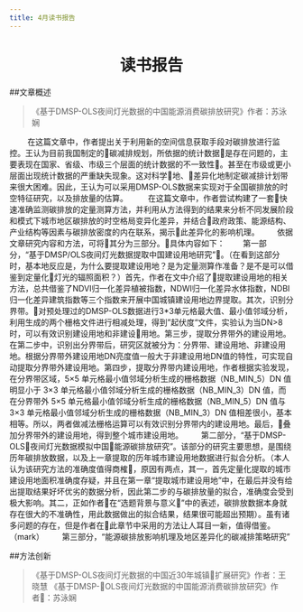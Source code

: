 ```yaml
---
title: 4月读书报告
---
```

<h1 align = 'center'>读书报告</h1>
  
##文章概述

>《基于DMSP-OLS夜间灯光数据的中国能源消费碳排放研究》作者：苏泳娴

&emsp;&emsp; 在这篇文章中，作者提出关于利用新的空间信息获取手段对碳排放进行监控。王认为目前我国制定的碳减排规划，所依据的统计数据是存在问题的，主要表现在国家、省级、市级三个层面的统计数据的不一致性。甚至在市级或更小层面出现统计数据的严重缺失现象。这对科学地、差异化地制定碳减排计划带来很大困难。因此，王认为可以采用DMSP-OLS数据来实现对于全国碳排放的时空特征研究，以及排放量的估算。
&emsp;&emsp; 在这篇文章中，作者尝试构建了一套快速准确监测碳排放的定量测算方法，并利用从方法得到的结果来分析不同发展阶段和模式下城市地区碳排放的时空格局变异化差异，并结合政府政策、能源结构、产业结构等因素与碳排放密度的内在联系，揭示此差异化的影响机理。
&emsp;&emsp;依据文章研究内容和方法，可将其分为三部分。具体内容如下：
&emsp;&emsp;第一部分，“基于DMSP/OLS夜间灯光数据提取中国建设用地研究”。（在看到这部分时，基本地反应是，为什么要提取建设用地？是为定量测算作准备？是不是可以借鉴到定量化灯光的辐照面积？）首先，作者在文中介绍了提取建设用地的相关方法，总共借鉴了NDVI归一化差异植被指数，NDWI归一化差异水体指数，NDBI归一化差异建筑指数等三个指数来开展中国城镇建设用地边界提取。其次，识别分界带。对预处理过的DMSP-OLS数据进行3*3单元格最大值、最小值邻域分析，利用生成的两个栅格文件进行相减处理，得到”起伏度“文件，实验认为当DN>8时，可以有效识别建设用地和非建设用地。第三步，提取分界带外的建设用地。在第二步中，识别出分界带后，研究区就被分为：分界带、建设用地、非建设用地。根据分界带外建设用地DN亮度值一般大于非建设用地DN值的特性，可实现自动提取分界带外建设用地。第四步，提取分界带内建设用地，作者根据实验发现，在分界带区域，5×5 单元格最小值邻域分析生成的栅格数据（NB_MIN_5）DN 值明显小于 3×3 单元格最小值邻域分析生成的栅格数据（NB_MIN_3）DN 值，而在分界带外 5×5 单元格最小值邻域分析生成的栅格数据（NB_MIN_5）DN 值与 3×3 单元格最小值邻域分析生成的栅格数据（NB_MIN_3）DN 值相差很小，基本相等。所以，两者做减法栅格运算可以有效识别分界带内的建设用地。最后，叠加分界带外的建设用地，得到整个城市建设用地。
&emsp;&emsp;第二部分，“基于DMSP-OLS夜间灯光数据模拟中国能源碳排放研究”。该部分的研究主要思想，是围绕历年碳排放数据，以及上一章提取的历年城市建设用地数据进行拟合分析。（本人认为该研究方法的准确度值得商榷，原因有两点，其一，首先定量化提取的城市建设用地面积准确度存疑，并且在第一章“提取城市建设用地”中，在最后并没有给出提取结果好坏优劣的数据分析，因此第二步的与碳排放量的拟合，准确度会受到极大影响。其二，正如作者在“选题背景与意义”中的表述，碳排放数据本身就存在很大的不准确性，用此数据做出的拟合结果，结果很可能超出预期）。虽有诸多问题的存在，但是作者在此章节中采用的方法让人耳目一新，值得借鉴。（mark）
&emsp;&emsp;第三部分，“能源碳排放影响机理及地区差异化的碳减排策略研究”

 

 

##方法创新









>《基于DMSP-OLS夜间灯光数据的中国近30年城镇扩展研究》作者：王晓慧
>《基于DMSP-OLS夜间灯光数据的中国能源消费碳排放研究》作者：苏泳娴
